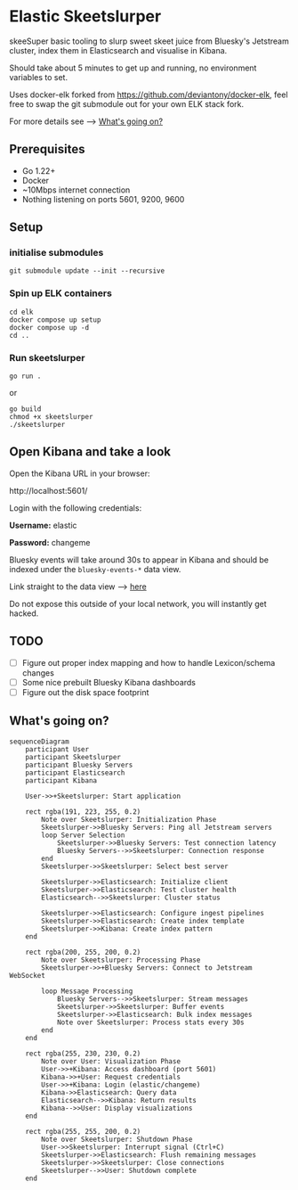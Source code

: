# Elastic Skeetslurper

skeeSuper basic tooling to slurp sweet skeet juice from Bluesky's Jetstream cluster, index them in Elasticsearch and visualise in Kibana.

Should take about 5 minutes to get up and running, no environment variables to set.

Uses docker-elk forked from https://github.com/deviantony/docker-elk, feel free to swap the git submodule out for your own ELK stack fork.

For more details see --> [What's going on?](##What's-going-on?)

## Prerequisites

- Go 1.22+
- Docker
- ~10Mbps internet connection
- Nothing listening on ports 5601, 9200, 9600


## Setup

### initialise submodules

```
git submodule update --init --recursive
```

### Spin up ELK containers

```
cd elk
docker compose up setup
docker compose up -d
cd ..
```

### Run skeetslurper

```
go run .
```

or

```
go build
chmod +x skeetslurper
./skeetslurper
```


## Open Kibana and take a look

Open the Kibana URL in your browser:

http://localhost:5601/

Login with the following credentials:

**Username:** elastic

**Password:** changeme

Bluesky events will take around 30s to appear in Kibana and should be indexed under the `bluesky-events-*` data view.

Link straight to the data view --> [here](http://localhost:5601/app/discover#/?_g=(filters:!(),refreshInterval:(pause:!t,value:60000),time:(from:now-15m,to:now))&_a=(columns:!(),dataSource:(dataViewId:bluesky-events,type:dataView),filters:!(),interval:auto,query:(language:kuery,query:''),sort:!(!('@timestamp',desc))))


Do not expose this outside of your local network, you will instantly get hacked.

## TODO

- [ ] Figure out proper index mapping and how to handle Lexicon/schema changes
- [ ] Some nice prebuilt Bluesky Kibana dashboards
- [ ] Figure out the disk space footprint

## What's going on?

```mermaid
sequenceDiagram
    participant User
    participant Skeetslurper
    participant Bluesky Servers
    participant Elasticsearch
    participant Kibana

    User->>+Skeetslurper: Start application
    
    rect rgba(191, 223, 255, 0.2)
        Note over Skeetslurper: Initialization Phase
        Skeetslurper->>Bluesky Servers: Ping all Jetstream servers
        loop Server Selection
            Skeetslurper->>Bluesky Servers: Test connection latency
            Bluesky Servers-->>Skeetslurper: Connection response
        end
        Skeetslurper->>Skeetslurper: Select best server
        
        Skeetslurper->>Elasticsearch: Initialize client
        Skeetslurper->>Elasticsearch: Test cluster health
        Elasticsearch-->>Skeetslurper: Cluster status
        
        Skeetslurper->>Elasticsearch: Configure ingest pipelines
        Skeetslurper->>Elasticsearch: Create index template
        Skeetslurper->>Kibana: Create index pattern
    end

    rect rgba(200, 255, 200, 0.2)
        Note over Skeetslurper: Processing Phase
        Skeetslurper->>+Bluesky Servers: Connect to Jetstream WebSocket
        
        loop Message Processing
            Bluesky Servers-->>Skeetslurper: Stream messages
            Skeetslurper->>Skeetslurper: Buffer events
            Skeetslurper->>Elasticsearch: Bulk index messages
            Note over Skeetslurper: Process stats every 30s
        end
    end

    rect rgba(255, 230, 230, 0.2)
        Note over User: Visualization Phase
        User->>+Kibana: Access dashboard (port 5601)
        Kibana->>+User: Request credentials
        User->>+Kibana: Login (elastic/changeme)
        Kibana->>Elasticsearch: Query data
        Elasticsearch-->>Kibana: Return results
        Kibana-->>User: Display visualizations
    end

    rect rgba(255, 255, 200, 0.2)
        Note over Skeetslurper: Shutdown Phase
        User->>Skeetslurper: Interrupt signal (Ctrl+C)
        Skeetslurper->>Elasticsearch: Flush remaining messages
        Skeetslurper->>Skeetslurper: Close connections
        Skeetslurper-->>User: Shutdown complete
    end
```